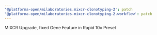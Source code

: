```yaml
---
'@platforma-open/milaboratories.mixcr-clonotyping-2': patch
'@platforma-open/milaboratories.mixcr-clonotyping-2.workflow': patch
---
```


MiXCR Upgrade, fixed Gene Feature in Rapid 10x Preset

